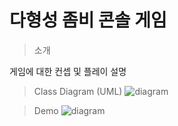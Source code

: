 # 다형성 좀비 콘솔 게임

> 소개
> 
게임에 대한 컨셉 및 플레이 설명

> Class Diagram (UML)
![diagram]()

> Demo 
![diagram]()
